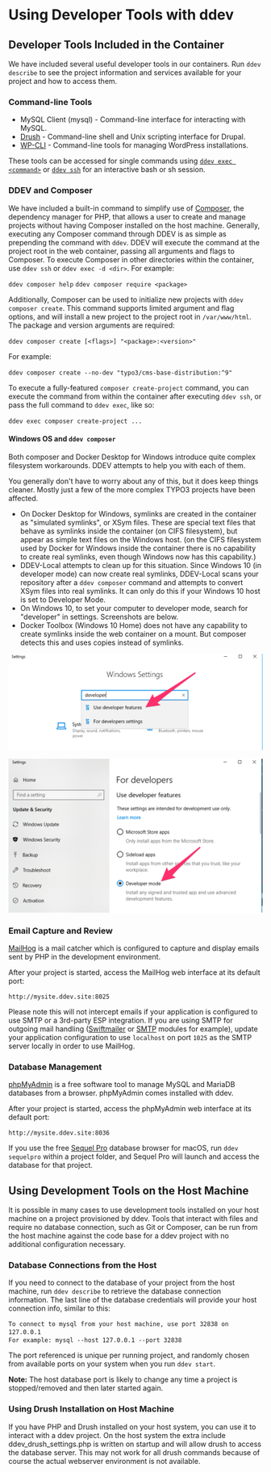 <h1>Using Developer Tools with ddev</h1>

## Developer Tools Included in the Container
We have included several useful developer tools in our containers. Run `ddev describe` to see the project information and services available for your project and how to access them.   

### Command-line Tools
- MySQL Client (mysql) - Command-line interface for interacting with MySQL.
- [Drush](http://www.drush.org) - Command-line shell and Unix scripting interface for Drupal.
- [WP-CLI](http://wp-cli.org/) - Command-line tools for managing WordPress installations.

These tools can be accessed for single commands using [`ddev exec <command>`](cli-usage.md#executing-commands-in-containers) or [`ddev ssh`](cli-usage.md#ssh-into-containers) for an interactive bash or sh session.

### DDEV and Composer 
We have included a built-in command to simplify use of [Composer](https://getcomposer.org/), the dependency manager for PHP, that allows a user to create and manage projects without having Composer installed on the host machine. Generally, executing any Composer command through DDEV is as simple as prepending the command with `ddev`. DDEV will execute the command at the project root in the web container, passing all arguments and flags to Composer. To execute Composer in other directories within the container, use `ddev ssh` or `ddev exec -d <dir>`. For example:

`ddev composer help`
`ddev composer require <package>`

Additionally, Composer can be used to initialize new projects with `ddev composer create`. This command supports limited argument and flag options, and will install a new project to the project root in `/var/www/html`. The package and version arguments are required:

`ddev composer create [<flags>] "<package>:<version>"`

For example:

`ddev composer create --no-dev "typo3/cms-base-distribution:^9"`

To execute a fully-featured `composer create-project` command, you can execute the command from within the container after executing `ddev ssh`, or pass the full command to `ddev exec`, like so:

`ddev exec composer create-project ...`

<a name="windows-os-and-ddev-composer"></a>
#### Windows OS and `ddev composer`

Both composer and Docker Desktop for Windows introduce quite complex filesystem workarounds. DDEV attempts to help you with each of them.

You generally don't have to worry about any of this, but it does keep things cleaner. Mostly just a few of the more complex TYPO3 projects have been affected.

* On Docker Desktop for Windows, symlinks are created in the container as "simulated symlinks", or XSym files. These are special text files that behave as symlinks inside the container (on CIFS filesystem), but appear as simple text files on the Windows host. (on the CIFS filesystem used by Docker for Windows inside the container there is no capability to create real symlinks, even though Windows now has this capability.)
* DDEV-Local attempts to clean up for this situation. Since Windows 10 (in developer mode) can now create real symlinks, DDEV-Local scans your repository after a `ddev composer` command and attempts to convert XSym files into real symlinks. It can only do this if your Windows 10 host is set to Developer Mode.
* On Windows 10, to set your computer to developer mode, search for "developer" in settings. Screenshots are below.
* Docker Toolbox (Windows 10 Home) does not have any capability to create symlinks inside the web container on a mount. But composer detects this and uses copies instead of symlinks.

![finding developer mode](images/developer_mode_1.png)

![setting developer mode](images/developer_mode_2.png)

### Email Capture and Review

[MailHog](https://github.com/mailhog/MailHog) is a mail catcher which is configured to capture and display emails sent by PHP in the development environment.

After your project is started, access the MailHog web interface at its default port:

```
http://mysite.ddev.site:8025
```

Please note this will not intercept emails if your application is configured to use SMTP or a 3rd-party ESP integration. If you are using SMTP for outgoing mail handling ([Swiftmailer](https://www.drupal.org/project/swiftmailer) or [SMTP](https://www.drupal.org/project/smtp) modules for example), update your application configuration to use `localhost` on port `1025` as the SMTP server locally in order to use MailHog.

### Database Management

[phpMyAdmin](https://www.phpmyadmin.net/) is a free software tool to manage MySQL and MariaDB databases from a browser. phpMyAdmin comes installed with ddev. 

After your project is started, access the phpMyAdmin web interface at its default port:

```
http://mysite.ddev.site:8036
```

If you use the free [Sequel Pro](https://www.sequelpro.com/) database browser for macOS, run `ddev sequelpro` within a project folder, and Sequel Pro will launch and access the database for that project. 

## Using Development Tools on the Host Machine

It is possible in many cases to use development tools installed on your host machine on a project provisioned by ddev. Tools that interact with files and require no database connection, such as Git or Composer, can be run from the host machine against the code base for a ddev project with no additional configuration necessary.

### Database Connections from the Host

If you need to connect to the database of your project from the host machine, run `ddev describe` to retrieve the database connection information. The last line of the database credentials will provide your host connection info, similar to this:

```
To connect to mysql from your host machine, use port 32838 on 127.0.0.1
For example: mysql --host 127.0.0.1 --port 32838
```

The port referenced is unique per running project, and randomly chosen from available ports on your system when you run `ddev start`.

**Note:** The host database port is likely to change any time a project is stopped/removed and then later started again.

### Using Drush Installation on Host Machine
If you have PHP and Drush installed on your host system, you can use it to interact with a ddev project. On the host system the extra include ddev_drush_settings.php is written on startup and will allow drush to access the database server. This may not work for all drush commands because of course the actual webserver environment is not available.
